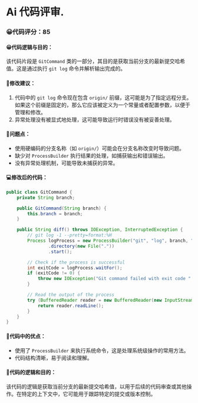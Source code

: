 # Ai 代码评审.
### 😀代码评分：85
#### 😀代码逻辑与目的：
该代码片段是 `GitCommand` 类的一部分，其目的是获取当前分支的最新提交哈希值。这是通过执行 `git log` 命令并解析输出完成的。

#### 🎯修改建议：
1. 代码中的 `git log` 命令现在包含 `origin/` 前缀，这可能是为了指定远程分支。如果这个前缀是固定的，那么它应该被定义为一个常量或者配置参数，以便于管理和修改。
2. 异常处理没有被显式地处理，这可能导致运行时错误没有被妥善处理。

#### 🤔问题点：
- 使用硬编码的分支名称（如 `origin/`）可能会在分支名称改变时导致问题。
- 缺少对 `ProcessBuilder` 执行结果的处理，如捕获输出和错误输出。
- 没有异常处理机制，可能导致未捕获的异常。

#### 💻修改后的代码：
```java
public class GitCommand {
    private String branch;

    public GitCommand(String branch) {
        this.branch = branch;
    }

    public String diff() throws IOException, InterruptedException {
        // git log -1 --pretty=format:%H
        Process logProcess = new ProcessBuilder("git", "log", branch, "-1", "--pretty=format:%H")
                .directory(new File("."))
                .start();

        // Check if the process is successful
        int exitCode = logProcess.waitFor();
        if (exitCode != 0) {
            throw new IOException("Git command failed with exit code " + exitCode);
        }

        // Read the output of the process
        try (BufferedReader reader = new BufferedReader(new InputStreamReader(logProcess.getInputStream()))) {
            return reader.readLine();
        }
    }
}
```

#### 🌟代码中的优点：
- 使用了 `ProcessBuilder` 来执行系统命令，这是处理系统级操作的常用方法。
- 代码结构清晰，易于阅读和理解。

#### 📝代码的逻辑和目的：
该代码的逻辑是获取当前分支的最新提交哈希值，以用于后续的代码审查或其他操作。在特定的上下文中，它可能用于跟踪特定的提交或版本控制。